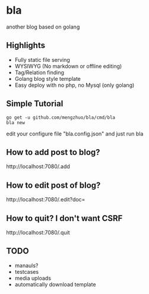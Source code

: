 # bla
another blog based on golang

## Highlights
* Fully static file serving
* WYSIWYG (No markdown or offline editing)
* Tag/Relation finding
* Golang blog style template
* Easy deploy with no php, no Mysql (only golang)

## Simple Tutorial

``` shell
go get -u github.com/mengzhuo/bla/cmd/bla
bla new
```

edit your configure file "bla.config.json" and just run bla

## How to add post to blog?
http://localhost:7080/.add

## How to edit post of blog?
http://localhost:7080/.edit?doc=<docname>

## How to quit? I don't want CSRF
http://localhost:7080/.quit


## TODO
* manauls?
* testcases
* media uploads
* automatically download template

